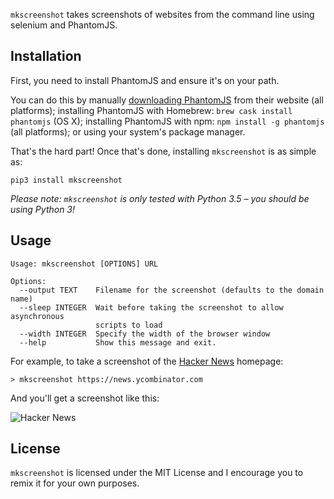`mkscreenshot` takes screenshots of websites from the command line using selenium and PhantomJS.


## Installation

First, you need to install PhantomJS and ensure it's on your path.

You can do this by manually [downloading PhantomJS](phantom) from their website (all platforms); installing PhantomJS with Homebrew: `brew cask install phantomjs` (OS X); installing PhantomJS with npm: `npm install -g phantomjs` (all platforms); or using your system's package manager.

That's the hard part! Once that's done, installing `mkscreenshot` is as simple as:

```
pip3 install mkscreenshot
```

_Please note: `mkscreenshot` is only tested with Python 3.5 – you should be using Python 3!_


## Usage

```
Usage: mkscreenshot [OPTIONS] URL

Options:
  --output TEXT    Filename for the screenshot (defaults to the domain name)
  --sleep INTEGER  Wait before taking the screenshot to allow asynchronous
                   scripts to load
  --width INTEGER  Specify the width of the browser window
  --help           Show this message and exit.
```


For example, to take a screenshot of the [Hacker News](https://news.ycombinator.com) homepage:

```
> mkscreenshot https://news.ycombinator.com
```

And you'll get a screenshot like this:

![Hacker News](https://s3-ap-southeast-2.amazonaws.com/brntn/news.ycombinator.com-20160823-133356.png)


## License

`mkscreenshot` is licensed under the MIT License and I encourage you to remix it for your own purposes.

[phantom]: http://phantomjs.org/download.html
